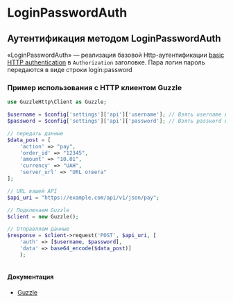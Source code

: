 # LoginPasswordAuth

## Аутентификация методом LoginPasswordAuth
«LoginPasswordAuth» — реализация базовой Http-аутентификации [basic HTTP authentication](http://www.ietf.org/rfc/rfc2069.txt) в `Authorization` заголовке. Пара логин пароль передаются в виде строки login:password

### Пример использования с HTTP клиентом Guzzle
``` php	
use GuzzleHttp\Client as Guzzle;

$username = $config['settings']['api']['username']; // Взять username из конфигурации
$password = $config['settings']['api']['password']; // Взять password из конфигурации

// передать данные
$data_post = [
    'action' => "pay",
    'order_id' => "12345",
    'amount' => "10.01",
    'currency' => "UAH",
    'server_url' => "URL ответа"
];

// URL вашей API
$api_uri = "https://example.com/api/v1/json/pay";

// Подключаем Guzzle
$client = new Guzzle();

// Отправляем данные
$response = $client->request('POST', $api_uri, [
    'auth' => [$username, $password],
    'data' => base64_encode($data_post)]
    );
 
```
#### Документация
- [Guzzle](http://docs.guzzlephp.org/en/stable/request-options.html#auth)
